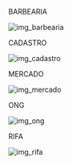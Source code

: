 BARBEARIA


![img_barbearia](https://github.com/pereirax/DATABASE_MSQL/assets/142833399/5444530d-46fb-43a9-bcc8-dd269f0cd573)

CADASTRO


![img_cadastro](https://github.com/pereirax/DATABASE_MSQL/assets/142833399/b314d92a-25ed-4a3c-aad3-b09be01ca03e)

MERCADO


![img_mercado](https://github.com/pereirax/DATABASE_MSQL/assets/142833399/5ce5d662-f293-4e94-8132-2e3bc4f67c89)

ONG


![img_ong](https://github.com/pereirax/DATABASE_MSQL/assets/142833399/49f64671-6a55-4df7-9b1e-dbb64cda04b8)

RIFA


![img_rifa](https://github.com/pereirax/DATABASE_MSQL/assets/142833399/f6d802e5-da5d-4f32-9e92-8ac74ccb7814)
